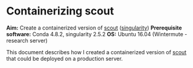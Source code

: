 # Containerizing scout

**Aim:** Create a containerized version of [scout](http://www.clinicalgenomics.se/scout/) ([singularity](https://singularity.lbl.gov/))
**Prerequisite software:** Conda 4.8.2, singularity 2.5.2
**OS:** Ubuntu 16.04 (Wintermute - research server)

This document describes how I created a containerized version of [scout](http://www.clinicalgenomics.se/scout/) that could be deployed on a production server.
